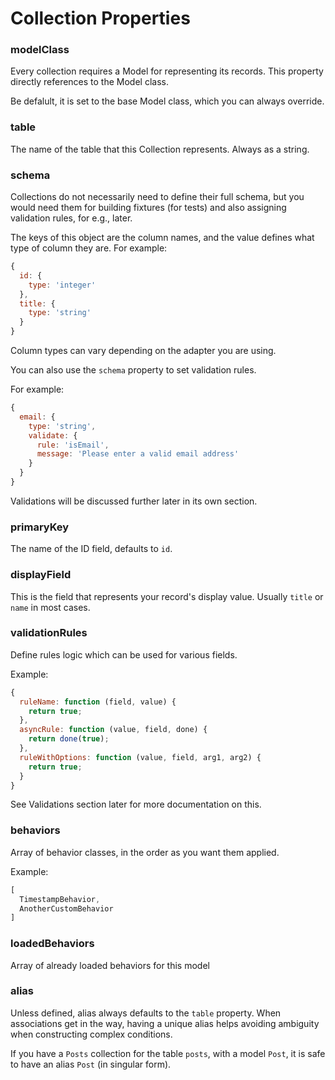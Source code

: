 # Collection Properties

### modelClass

Every collection requires a Model for representing its records. This property directly references to the Model class.

Be defalult, it is set to the base Model class, which you can always override.

### table

The name of the table that this Collection represents. Always as a string.

### schema

Collections do not necessarily need to define their full schema, but you would need them for building fixtures (for tests) and also assigning validation rules, for e.g., later.

The keys of this object are the column names, and the value defines what type of column they are. For example:

```js
{
  id: {
    type: 'integer'
  },
  title: {
    type: 'string'
  }
}
```

Column types can vary depending on the adapter you are using.

You can also use the `schema` property to set validation rules.

For example:

```js
{
  email: {
    type: 'string',
    validate: {
      rule: 'isEmail',
      message: 'Please enter a valid email address'
    }
  }
}
```

Validations will be discussed further later in its own section.

### primaryKey

The name of the ID field, defaults to `id`.

### displayField

This is the field that represents your record's display value. Usually `title` or `name` in most cases.

### validationRules

Define rules logic which can be used for various fields.

Example:

```js
{
  ruleName: function (field, value) {
    return true;
  },
  asyncRule: function (value, field, done) {
    return done(true);
  },
  ruleWithOptions: function (value, field, arg1, arg2) {
    return true;
  }
}
```

See Validations section later for more documentation on this.

### behaviors

Array of behavior classes, in the order as you want them applied.

Example:

```js
[
  TimestampBehavior,
  AnotherCustomBehavior
]
```

### loadedBehaviors

Array of already loaded behaviors for this model

### alias

Unless defined, alias always defaults to the `table` property. When associations get in the way, having a unique alias helps avoiding ambiguity when constructing complex conditions.

If you have a `Posts` collection for the table `posts`, with a model `Post`, it is safe to have an alias `Post` (in singular form).
